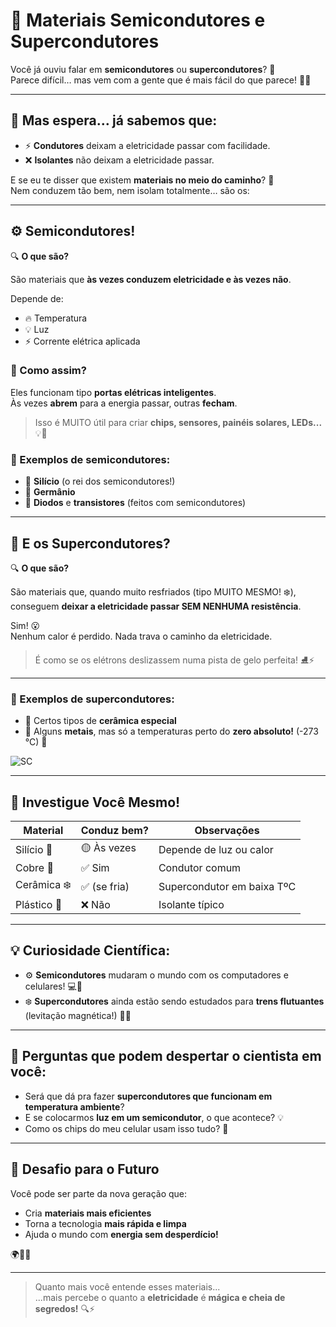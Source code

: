 # 🧠 Materiais Semicondutores e Supercondutores

Você já ouviu falar em **semicondutores** ou **supercondutores**? 🤔  
Parece difícil… mas vem com a gente que é mais fácil do que parece! 🚀✨

---

## 🤨 Mas espera… já sabemos que:

- ⚡ **Condutores** deixam a eletricidade passar com facilidade.
- ❌ **Isolantes** não deixam a eletricidade passar.

E se eu te disser que existem **materiais no meio do caminho**? 🤯  
Nem conduzem tão bem, nem isolam totalmente… são os:

---

## ⚙️ Semicondutores!

🔍 **O que são?**

São materiais que **às vezes conduzem eletricidade e às vezes não**.

Depende de:
- 🔥 Temperatura
- 💡 Luz
- ⚡ Corrente elétrica aplicada

### 🧠 Como assim?

Eles funcionam tipo **portas elétricas inteligentes**.  
Às vezes **abrem** para a energia passar, outras **fecham**.

> Isso é MUITO útil para criar **chips, sensores, painéis solares, LEDs...** 💡📱

### 🔬 Exemplos de semicondutores:

- 🧪 **Silício** (o rei dos semicondutores!)
- 🧪 **Germânio**
- 🔋 **Diodos** e **transistores** (feitos com semicondutores)

---

## 🧊 E os Supercondutores?

🔍 **O que são?**

São materiais que, quando muito resfriados (tipo MUITO MESMO! ❄️), conseguem **deixar a eletricidade passar SEM NENHUMA resistência**.

Sim! 😮  
Nenhum calor é perdido. Nada trava o caminho da eletricidade.

> É como se os elétrons deslizassem numa pista de gelo perfeita! ⛸️⚡

---

### 🧪 Exemplos de supercondutores:

- 🧊 Certos tipos de **cerâmica especial**
- 🧊 Alguns **metais**, mas só a temperaturas perto do **zero absoluto!** (-273 °C) 🥶

![SC](teclimpasSC.jpg)

---

## 🤔 Investigue Você Mesmo!

| Material     | Conduz bem? | Observações                 |
|--------------|-------------|-----------------------------|
| Silício 🧪   | 🟡 Às vezes  | Depende de luz ou calor     |
| Cobre 🥇     | ✅ Sim       | Condutor comum              |
| Cerâmica ❄️ | ✅ (se fria) | Supercondutor em baixa TºC |
| Plástico 🧱   | ❌ Não       | Isolante típico             |

---

## 💡 Curiosidade Científica:

- ⚙️ **Semicondutores** mudaram o mundo com os computadores e celulares! 💻📱
- ❄️ **Supercondutores** ainda estão sendo estudados para **trens flutuantes** (levitação magnética!) 🚄🧲

---

## 🧪 Perguntas que podem despertar o cientista em você:

- Será que dá pra fazer **supercondutores que funcionam em temperatura ambiente**?
- E se colocarmos **luz em um semicondutor**, o que acontece? 💡
- Como os chips do meu celular usam isso tudo? 🤖

---

## 🚀 Desafio para o Futuro

Você pode ser parte da nova geração que:

- Cria **materiais mais eficientes**  
- Torna a tecnologia **mais rápida e limpa**  
- Ajuda o mundo com **energia sem desperdício!**

🌍🔋✨

---

> Quanto mais você entende esses materiais...  
> ...mais percebe o quanto a **eletricidade** é **mágica e cheia de segredos!** 🔍⚡
